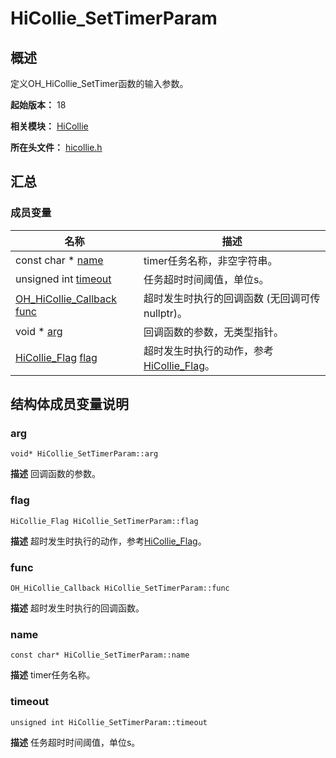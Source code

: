 # HiCollie_SetTimerParam


## 概述

定义OH_HiCollie_SetTimer函数的输入参数。

**起始版本：** 18

**相关模块：** [HiCollie](_hi_collie.md)

**所在头文件：** [hicollie.h](hicollie_8h.md)

## 汇总


### 成员变量

| 名称 | 描述 | 
| -------- | -------- |
| const char \* [name](#name) | timer任务名称，非空字符串。 | 
| unsigned int [timeout](#timeout) | 任务超时时间阈值，单位s。  | 
| [OH_HiCollie_Callback](_hi_collie.md#oh_hicollie_callback) [func](#func) | 超时发生时执行的回调函数 (无回调可传nullptr)。  | 
| void \* [arg](#arg) | 回调函数的参数，无类型指针。  | 
| [HiCollie_Flag](_hi_collie.md#hicollie_flag) [flag](#flag) | 超时发生时执行的动作，参考[HiCollie_Flag](_hi_collie.md#hicollie_flag)。  | 


## 结构体成员变量说明


### arg

```
void* HiCollie_SetTimerParam::arg
```
**描述**
回调函数的参数。


### flag

```
HiCollie_Flag HiCollie_SetTimerParam::flag
```
**描述**
超时发生时执行的动作，参考[HiCollie_Flag](_hi_collie.md#hicollie_flag)。


### func

```
OH_HiCollie_Callback HiCollie_SetTimerParam::func
```
**描述**
超时发生时执行的回调函数。


### name

```
const char* HiCollie_SetTimerParam::name
```
**描述**
timer任务名称。


### timeout

```
unsigned int HiCollie_SetTimerParam::timeout
```
**描述**
任务超时时间阈值，单位s。
